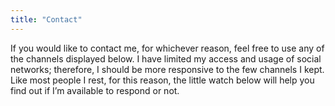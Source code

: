 ```yaml
---
title: "Contact"
---
```


If you would like to contact me, for whichever reason, feel free to use any of the channels displayed below. I have limited my access and usage of social networks; therefore, I should be more responsive to the few channels I kept. Like most people I rest, for this reason, the little watch below will help you find out if I’m available to respond or not.
